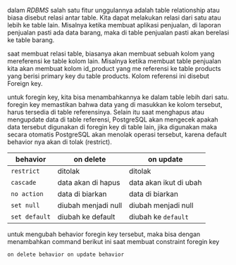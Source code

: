 dalam _RDBMS_ salah satu fitur unggulannya adalah table relationship atau biasa disebut relasi antar table.
Kita dapat melakukan relasi dari satu atau lebih ke table lain.
Misalnya ketika membuat aplikasi penjualan, di laporan penjualan pasti ada data barang, maka di table penjualan pasti akan berelasi ke table barang.

saat membuat relasi table, biasanya akan membuat sebuah kolom yang mereferensi ke table kolom lain.
Misalnya ketika membuat table penjualan kita akan membuat kolom id_product yang me referensi ke table products yang berisi primary key du table products. Kolom referensi ini disebut Foreign key.

untuk foregin key, kita bisa menambahkannya ke dalam table lebih dari satu.
foregin key memastikan bahwa data yang di masukkan ke kolom tersebut, harus tersedia di table referensinya. Selain itu saat menghapus atau mengupdate data di table referensi, PostgreSQL akan mengecek apakah data tersebut digunakan di foregin key di table lain, jika digunakan maka secara otomatis PostgreSQL akan menolak operasi tersebut, karena default behavior nya akan di tolak (restrict).

| behavior      | on delete           | on update              |
| ------------- | ------------------- | ---------------------- |
| `restrict`    | ditolak             | ditolak                |
| `cascade`     | data akan di hapus  | data akan ikut di ubah |
| `no action`   | data di biarkan     | data di biarkan        |
| `set null`    | diubah menjadi null | diubah menjadi null    |
| `set default` | diubah ke default   | diubah ke `default`    |

untuk mengubah behavior foregin key tersebut, maka bisa dengan menambahkan command berikut ini saat membuat constraint foregin key

`on delete behavior on update behavior`
